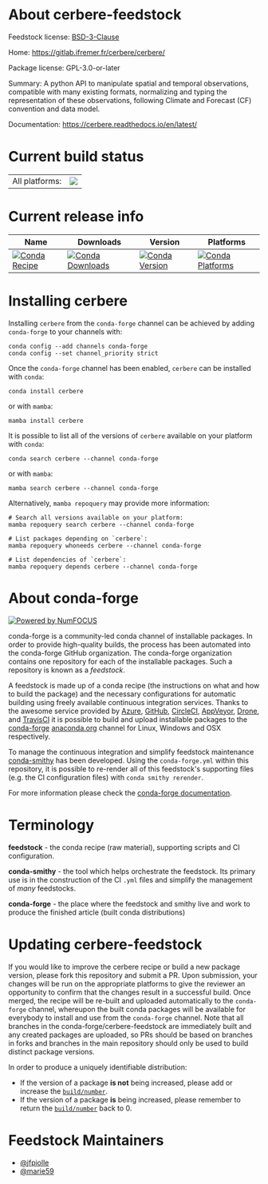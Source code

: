 About cerbere-feedstock
=======================

Feedstock license: [BSD-3-Clause](https://github.com/conda-forge/cerbere-feedstock/blob/main/LICENSE.txt)

Home: https://gitlab.ifremer.fr/cerbere/cerbere/

Package license: GPL-3.0-or-later

Summary: A python API to manipulate spatial and temporal observations, compatible with many existing formats, normalizing and typing the representation of these observations, following Climate and Forecast (CF) convention and data model.

Documentation: https://cerbere.readthedocs.io/en/latest/

Current build status
====================


<table><tr><td>All platforms:</td>
    <td>
      <a href="https://dev.azure.com/conda-forge/feedstock-builds/_build/latest?definitionId=18454&branchName=main">
        <img src="https://dev.azure.com/conda-forge/feedstock-builds/_apis/build/status/cerbere-feedstock?branchName=main">
      </a>
    </td>
  </tr>
</table>

Current release info
====================

| Name | Downloads | Version | Platforms |
| --- | --- | --- | --- |
| [![Conda Recipe](https://img.shields.io/badge/recipe-cerbere-green.svg)](https://anaconda.org/conda-forge/cerbere) | [![Conda Downloads](https://img.shields.io/conda/dn/conda-forge/cerbere.svg)](https://anaconda.org/conda-forge/cerbere) | [![Conda Version](https://img.shields.io/conda/vn/conda-forge/cerbere.svg)](https://anaconda.org/conda-forge/cerbere) | [![Conda Platforms](https://img.shields.io/conda/pn/conda-forge/cerbere.svg)](https://anaconda.org/conda-forge/cerbere) |

Installing cerbere
==================

Installing `cerbere` from the `conda-forge` channel can be achieved by adding `conda-forge` to your channels with:

```
conda config --add channels conda-forge
conda config --set channel_priority strict
```

Once the `conda-forge` channel has been enabled, `cerbere` can be installed with `conda`:

```
conda install cerbere
```

or with `mamba`:

```
mamba install cerbere
```

It is possible to list all of the versions of `cerbere` available on your platform with `conda`:

```
conda search cerbere --channel conda-forge
```

or with `mamba`:

```
mamba search cerbere --channel conda-forge
```

Alternatively, `mamba repoquery` may provide more information:

```
# Search all versions available on your platform:
mamba repoquery search cerbere --channel conda-forge

# List packages depending on `cerbere`:
mamba repoquery whoneeds cerbere --channel conda-forge

# List dependencies of `cerbere`:
mamba repoquery depends cerbere --channel conda-forge
```


About conda-forge
=================

[![Powered by
NumFOCUS](https://img.shields.io/badge/powered%20by-NumFOCUS-orange.svg?style=flat&colorA=E1523D&colorB=007D8A)](https://numfocus.org)

conda-forge is a community-led conda channel of installable packages.
In order to provide high-quality builds, the process has been automated into the
conda-forge GitHub organization. The conda-forge organization contains one repository
for each of the installable packages. Such a repository is known as a *feedstock*.

A feedstock is made up of a conda recipe (the instructions on what and how to build
the package) and the necessary configurations for automatic building using freely
available continuous integration services. Thanks to the awesome service provided by
[Azure](https://azure.microsoft.com/en-us/services/devops/), [GitHub](https://github.com/),
[CircleCI](https://circleci.com/), [AppVeyor](https://www.appveyor.com/),
[Drone](https://cloud.drone.io/welcome), and [TravisCI](https://travis-ci.com/)
it is possible to build and upload installable packages to the
[conda-forge](https://anaconda.org/conda-forge) [anaconda.org](https://anaconda.org/)
channel for Linux, Windows and OSX respectively.

To manage the continuous integration and simplify feedstock maintenance
[conda-smithy](https://github.com/conda-forge/conda-smithy) has been developed.
Using the ``conda-forge.yml`` within this repository, it is possible to re-render all of
this feedstock's supporting files (e.g. the CI configuration files) with ``conda smithy rerender``.

For more information please check the [conda-forge documentation](https://conda-forge.org/docs/).

Terminology
===========

**feedstock** - the conda recipe (raw material), supporting scripts and CI configuration.

**conda-smithy** - the tool which helps orchestrate the feedstock.
                   Its primary use is in the construction of the CI ``.yml`` files
                   and simplify the management of *many* feedstocks.

**conda-forge** - the place where the feedstock and smithy live and work to
                  produce the finished article (built conda distributions)


Updating cerbere-feedstock
==========================

If you would like to improve the cerbere recipe or build a new
package version, please fork this repository and submit a PR. Upon submission,
your changes will be run on the appropriate platforms to give the reviewer an
opportunity to confirm that the changes result in a successful build. Once
merged, the recipe will be re-built and uploaded automatically to the
`conda-forge` channel, whereupon the built conda packages will be available for
everybody to install and use from the `conda-forge` channel.
Note that all branches in the conda-forge/cerbere-feedstock are
immediately built and any created packages are uploaded, so PRs should be based
on branches in forks and branches in the main repository should only be used to
build distinct package versions.

In order to produce a uniquely identifiable distribution:
 * If the version of a package **is not** being increased, please add or increase
   the [``build/number``](https://docs.conda.io/projects/conda-build/en/latest/resources/define-metadata.html#build-number-and-string).
 * If the version of a package **is** being increased, please remember to return
   the [``build/number``](https://docs.conda.io/projects/conda-build/en/latest/resources/define-metadata.html#build-number-and-string)
   back to 0.

Feedstock Maintainers
=====================

* [@jfpiolle](https://github.com/jfpiolle/)
* [@marie59](https://github.com/marie59/)

